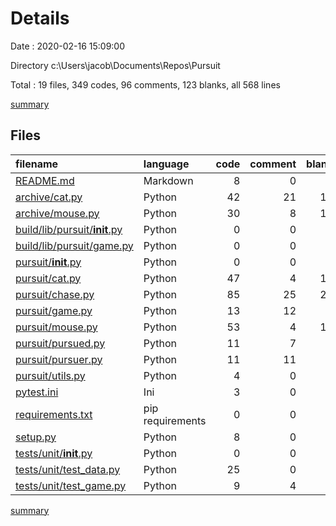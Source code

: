 # Details

Date : 2020-02-16 15:09:00

Directory c:\Users\jacob\Documents\Repos\Pursuit

Total : 19 files,  349 codes, 96 comments, 123 blanks, all 568 lines

[summary](results.md)

## Files
| filename | language | code | comment | blank | total |
| :--- | :--- | ---: | ---: | ---: | ---: |
| [README.md](/README.md) | Markdown | 8 | 0 | 5 | 13 |
| [archive/cat.py](/archive/cat.py) | Python | 42 | 21 | 12 | 75 |
| [archive/mouse.py](/archive/mouse.py) | Python | 30 | 8 | 13 | 51 |
| [build/lib/pursuit/__init__.py](/build/lib/pursuit/__init__.py) | Python | 0 | 0 | 1 | 1 |
| [build/lib/pursuit/game.py](/build/lib/pursuit/game.py) | Python | 0 | 0 | 1 | 1 |
| [pursuit/__init__.py](/pursuit/__init__.py) | Python | 0 | 0 | 1 | 1 |
| [pursuit/cat.py](/pursuit/cat.py) | Python | 47 | 4 | 16 | 67 |
| [pursuit/chase.py](/pursuit/chase.py) | Python | 85 | 25 | 29 | 139 |
| [pursuit/game.py](/pursuit/game.py) | Python | 13 | 12 | 5 | 30 |
| [pursuit/mouse.py](/pursuit/mouse.py) | Python | 53 | 4 | 16 | 73 |
| [pursuit/pursued.py](/pursuit/pursued.py) | Python | 11 | 7 | 4 | 22 |
| [pursuit/pursuer.py](/pursuit/pursuer.py) | Python | 11 | 11 | 4 | 26 |
| [pursuit/utils.py](/pursuit/utils.py) | Python | 4 | 0 | 1 | 5 |
| [pytest.ini](/pytest.ini) | Ini | 3 | 0 | 0 | 3 |
| [requirements.txt](/requirements.txt) | pip requirements | 0 | 0 | 1 | 1 |
| [setup.py](/setup.py) | Python | 8 | 0 | 3 | 11 |
| [tests/unit/__init__.py](/tests/unit/__init__.py) | Python | 0 | 0 | 1 | 1 |
| [tests/unit/test_data.py](/tests/unit/test_data.py) | Python | 25 | 0 | 1 | 26 |
| [tests/unit/test_game.py](/tests/unit/test_game.py) | Python | 9 | 4 | 9 | 22 |

[summary](results.md)